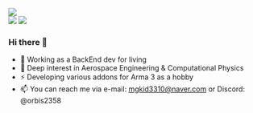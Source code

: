 ![](https://profile-summary-mgkid3310s-projects.vercel.app/api/cards/profile-details?username=mgkid3310&theme=nord_dark)  
![](https://profile-summary-mgkid3310s-projects.vercel.app/api/cards/repos-per-language?username=mgkid3310&theme=nord_dark&exclude=Jupyter%20Notebook)
![](https://profile-summary-mgkid3310s-projects.vercel.app/api/cards/productive-time?username=mgkid3310&theme=nord_dark&utcOffset=9)  

### Hi there 👋
- 🏢 Working as a BackEnd dev for living
- 🌱 Deep interest in Aerospace Engineering & Computational Physics
- ⚡ Developing various addons for Arma 3 as a hobby
- 📫 You can reach me via e-mail: mgkid3310@naver.com or Discord: @orbis2358
